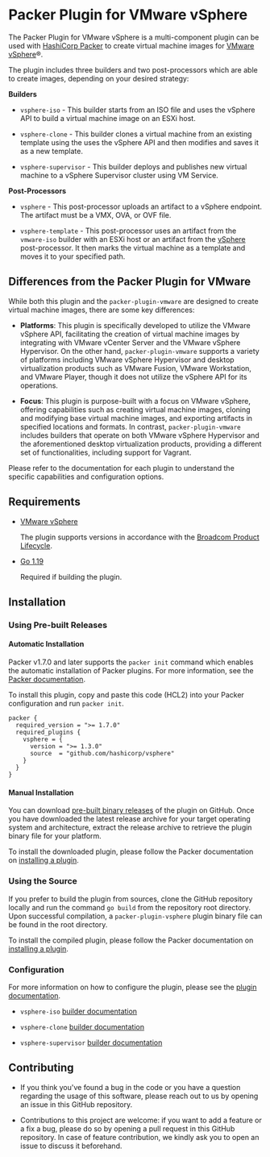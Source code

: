 # Packer Plugin for VMware vSphere

The Packer Plugin for VMware vSphere is a multi-component plugin can be used with
[HashiCorp Packer][packer] to create virtual machine images for [VMware vSphere][docs-vsphere]®.

The plugin includes three builders and two post-processors which are able to create images,
depending on your desired strategy:

**Builders**

- `vsphere-iso` - This
  builder starts from an ISO file and uses the vSphere API to build a virtual machine image on
  an ESXi host.

- `vsphere-clone` -
  This builder clones a virtual machine from an existing template using the uses the vSphere API and
  then modifies and saves it as a new template.

- `vsphere-supervisor` -
  This builder deploys and publishes new virtual machine to a vSphere Supervisor cluster using VM
  Service.

**Post-Processors**

- `vsphere` - This post-processor uploads an artifact to a vSphere endpoint. The artifact must be a
  VMX, OVA, or OVF file.

- `vsphere-template` - This post-processor uses an artifact from the `vmware-iso` builder with an
  ESXi host or an artifact from the [vSphere](/packer/plugins/post-processors/vsphere/vsphere)
  post-processor. It then marks the virtual machine as a template and moves it to your specified
  path.

## Differences from the Packer Plugin for VMware

While both this plugin and the `packer-plugin-vmware` are designed to create virtual machine images,
there are some key differences:

- **Platforms**: This plugin is specifically developed to utilize the VMware vSphere API,
  facilitating the creation of virtual machine images by integrating with VMware vCenter Server and the
  VMware vSphere Hypervisor. On the other hand, `packer-plugin-vmware` supports a variety of
  platforms including VMware vSphere Hypervisor and desktop virtualization products such as VMware
  Fusion, VMware Workstation, and VMware Player, though it does not utilize the vSphere API for its
  operations.

- **Focus**: This plugin is purpose-built with a focus on VMware vSphere, offering capabilities such
  as creating virtual machine images, cloning and modifying base virtual machine images, and
  exporting artifacts in specified locations and formats. In contrast, `packer-plugin-vmware`
  includes builders that operate on both VMware vSphere Hypervisor and the aforementioned desktop
  virtualization products, providing a different set of functionalities, including support for
  Vagrant.

Please refer to the documentation for each plugin to understand the specific capabilities and configuration options.

## Requirements

- [VMware vSphere][docs-vsphere]

    The plugin supports versions in accordance with the [Broadcom Product Lifecycle][product-lifecycle].

- [Go 1.19][golang-install]

    Required if building the plugin.

## Installation

### Using Pre-built Releases

#### Automatic Installation

Packer v1.7.0 and later supports the `packer init` command which enables the automatic installation
of Packer plugins. For more information, see the [Packer documentation][docs-packer-init].

To install this plugin, copy and paste this code (HCL2) into your Packer configuration and run
`packer init`.

```hcl
packer {
  required_version = ">= 1.7.0"
  required_plugins {
    vsphere = {
      version = ">= 1.3.0"
      source  = "github.com/hashicorp/vsphere"
    }
  }
}
```

#### Manual Installation

You can download [pre-built binary releases][releases-vsphere-plugin] of the plugin on GitHub. Once
you have downloaded the latest release archive for your target operating system and architecture,
extract the release archive to retrieve the plugin binary file for your platform.

To install the downloaded plugin, please follow the Packer documentation on [installing a plugin][docs-packer-plugin-install].

### Using the Source

If you prefer to build the plugin from sources, clone the GitHub repository locally and run the
command `go build` from the repository root directory. Upon successful compilation, a
`packer-plugin-vsphere` plugin binary file can be found in the root directory.

To install the compiled plugin, please follow the Packer documentation on [installing a plugin][docs-packer-plugin-install].

### Configuration

For more information on how to configure the plugin, please see the [plugin documentation][docs-vsphere-plugin].

- `vsphere-iso` [builder documentation][docs-vsphere-iso]

- `vsphere-clone` [builder documentation][docs-vsphere-clone]

- `vsphere-supervisor` [builder documentation][docs-vsphere-supervisor]

## Contributing

- If you think you've found a bug in the code or you have a question regarding the usage of this
  software, please reach out to us by opening an issue in this GitHub repository.

- Contributions to this project are welcome: if you want to add a feature or a fix a bug, please do
  so by opening a pull request in this GitHub repository. In case of feature contribution, we kindly
  ask you to open an issue to discuss it beforehand.

[docs-packer-init]: https://developer.hashicorp.com/packer/docs/commands/init
[docs-packer-plugin-install]: https://developer.hashicorp.com/packer/docs/plugins/install-plugins
[docs-vsphere]: https://docs.vmware.com/en/VMware-vSphere/
[docs-vsphere-clone]: https://developer.hashicorp.com/packer/plugins/builders/vsphere/vsphere-clone
[docs-vsphere-iso]: https://developer.hashicorp.com/packer/plugins/builders/vsphere/vsphere-iso
[docs-vsphere-supervisor]: https://developer.hashicorp.com/packer/plugins/builders/vsphere/vsphere-supervisor
[docs-vsphere-plugin]: https://developer.hashicorp.com/packer/plugins/builders/vsphere
[golang-install]: https://golang.org/doc/install
[packer]: https://www.packer.io
[releases-vsphere-plugin]: https://github.com/hashicorp/packer-plugin-vsphere/releases
[product-lifecycle]: https://support.broadcom.com/group/ecx/productlifecycle
